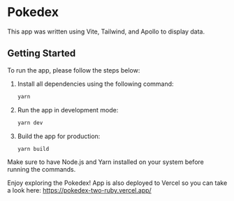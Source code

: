 # Pokedex

This app was written using Vite, Tailwind, and Apollo to display data.

## Getting Started

To run the app, please follow the steps below:

1. Install all dependencies using the following command:
   ```bash
   yarn

2. Run the app in development mode:
   ```bash
   yarn dev

3. Build the app for production:
   ```bash
   yarn build 
   ```


Make sure to have Node.js and Yarn installed on your system before running the commands.

Enjoy exploring the Pokedex! App is also deployed to Vercel so you can take a look here: https://pokedex-two-ruby.vercel.app/

